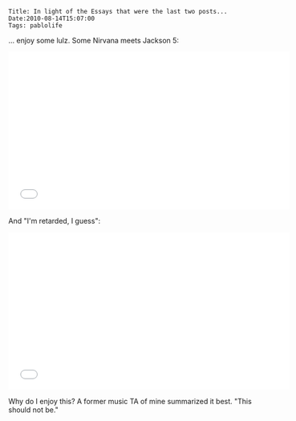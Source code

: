     Title: In light of the Essays that were the last two posts...
    Date:2010-08-14T15:07:00
    Tags: pablolife

... enjoy some lulz.  Some Nirvana meets Jackson 5:

<iframe width="560" height="315" src="//www.youtube.com/embed/JNUTYHJrutw" frameborder="0" allowfullscreen></iframe>

<!-- more -->

And "I'm retarded, I guess":

<iframe width="560" height="315" src="//www.youtube.com/embed/S7RlSTtXuNk" frameborder="0" allowfullscreen></iframe>

Why do I enjoy this?  A former music TA of mine summarized it best.
"This should not be."
